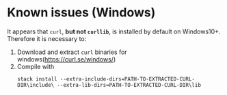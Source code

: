 # Known issues (Windows)
It appears that `curl`, __but not `curllib`__, is installed by default on Windows10+. Therefore it is necessary to:

1. Download and extract `curl` binaries for windows(https://curl.se/windows/)
2. Compile with
    ```
    stack install --extra-include-dirs=PATH-TO-EXTRACTED-CURL-DIR\include\ --extra-lib-dirs=PATH-TO-EXTRACTED-CURL-DIR\lib
    ```
